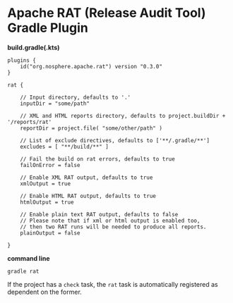 
# Apache RAT (Release Audit Tool) Gradle Plugin

**build.gradle(.kts)**

    plugins {
        id("org.nosphere.apache.rat") version "0.3.0"
    }

    rat {

        // Input directory, defaults to '.'
        inputDir = "some/path"

        // XML and HTML reports directory, defaults to project.buildDir + '/reports/rat'
        reportDir = project.file( "some/other/path" )

        // List of exclude directives, defaults to ['**/.gradle/**']
        excludes = [ "**/build/**" ]

        // Fail the build on rat errors, defaults to true
        failOnError = false

        // Enable XML RAT output, defaults to true
        xmlOutput = true

        // Enable HTML RAT output, defaults to true
        htmlOutput = true

        // Enable plain text RAT output, defaults to false
        // Please note that if xml or html output is enabled too,
        // then two RAT runs will be needed to produce all reports.
        plainOutput = false

    }

**command line**

    gradle rat

If the project has a `check` task, the `rat` task is automatically registered as dependent on the former.
